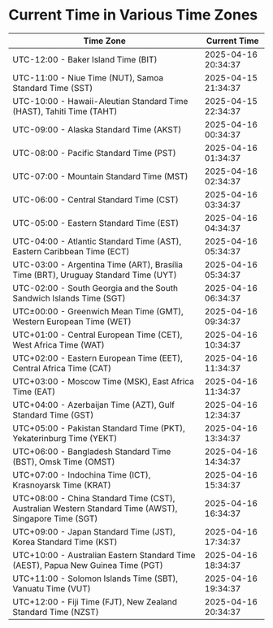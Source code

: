 # Current Time in Various Time Zones

| Time Zone | Current Time |
|-----------|--------------|
| UTC-12:00 - Baker Island Time (BIT) | 2025-04-16 20:34:37 |
| UTC-11:00 - Niue Time (NUT), Samoa Standard Time (SST) | 2025-04-15 21:34:37 |
| UTC-10:00 - Hawaii-Aleutian Standard Time (HAST), Tahiti Time (TAHT) | 2025-04-15 22:34:37 |
| UTC-09:00 - Alaska Standard Time (AKST) | 2025-04-16 00:34:37 |
| UTC-08:00 - Pacific Standard Time (PST) | 2025-04-16 01:34:37 |
| UTC-07:00 - Mountain Standard Time (MST) | 2025-04-16 02:34:37 |
| UTC-06:00 - Central Standard Time (CST) | 2025-04-16 03:34:37 |
| UTC-05:00 - Eastern Standard Time (EST) | 2025-04-16 04:34:37 |
| UTC-04:00 - Atlantic Standard Time (AST), Eastern Caribbean Time (ECT) | 2025-04-16 05:34:37 |
| UTC-03:00 - Argentina Time (ART), Brasília Time (BRT), Uruguay Standard Time (UYT) | 2025-04-16 05:34:37 |
| UTC-02:00 - South Georgia and the South Sandwich Islands Time (SGT) | 2025-04-16 06:34:37 |
| UTC±00:00 - Greenwich Mean Time (GMT), Western European Time (WET) | 2025-04-16 09:34:37 |
| UTC+01:00 - Central European Time (CET), West Africa Time (WAT) | 2025-04-16 10:34:37 |
| UTC+02:00 - Eastern European Time (EET), Central Africa Time (CAT) | 2025-04-16 11:34:37 |
| UTC+03:00 - Moscow Time (MSK), East Africa Time (EAT) | 2025-04-16 11:34:37 |
| UTC+04:00 - Azerbaijan Time (AZT), Gulf Standard Time (GST) | 2025-04-16 12:34:37 |
| UTC+05:00 - Pakistan Standard Time (PKT), Yekaterinburg Time (YEKT) | 2025-04-16 13:34:37 |
| UTC+06:00 - Bangladesh Standard Time (BST), Omsk Time (OMST) | 2025-04-16 14:34:37 |
| UTC+07:00 - Indochina Time (ICT), Krasnoyarsk Time (KRAT) | 2025-04-16 15:34:37 |
| UTC+08:00 - China Standard Time (CST), Australian Western Standard Time (AWST), Singapore Time (SGT) | 2025-04-16 16:34:37 |
| UTC+09:00 - Japan Standard Time (JST), Korea Standard Time (KST) | 2025-04-16 17:34:37 |
| UTC+10:00 - Australian Eastern Standard Time (AEST), Papua New Guinea Time (PGT) | 2025-04-16 18:34:37 |
| UTC+11:00 - Solomon Islands Time (SBT), Vanuatu Time (VUT) | 2025-04-16 19:34:37 |
| UTC+12:00 - Fiji Time (FJT), New Zealand Standard Time (NZST) | 2025-04-16 20:34:37 |
